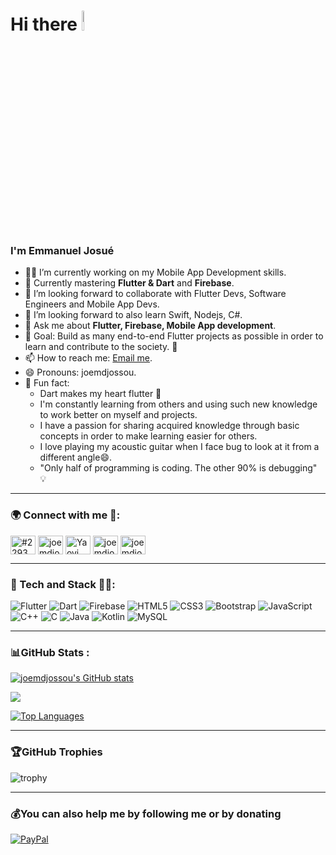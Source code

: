 <h1> Hi there <img src="https://raw.githubusercontent.com/MartinHeinz/MartinHeinz/master/wave.gif" width="9%" height="9%" /> </h1>
<h3> I'm Emmanuel Josué </h3>

- 👨‍💻 I’m currently working on my Mobile App Development skills.
- 🦋 Currently mastering **Flutter & Dart** and **Firebase**.
- 🤝 I’m looking forward to collaborate with Flutter Devs, Software Engineers and Mobile App Devs.
- 👀 I’m looking forward to also learn Swift, Nodejs, C#.
- 💬 Ask me about **Flutter, Firebase, Mobile App development**.
- 📌 Goal: Build as many end-to-end Flutter projects as possible in order to learn and contribute to the society. 🎯
- 📫 How to reach me: [Email me](mailto:joemdjossou@gmail.com).
- 😄 Pronouns: joemdjossou.
- 👾 Fun fact:
  - Dart makes my heart flutter 💙
  - I'm constantly learning from others and using such new knowledge to work better on myself and projects.
  - I have a passion for sharing acquired knowledge through basic concepts in order to make learning easier for others.
  - I love playing my acoustic guitar when I face bug to look at it from a different angle😄.
  - "Only half of programming is coding. The other 90% is debugging" 💡

---

<h3> 🌍 Connect with me 🤝: </h3>

<a href="https://discordapp.com/users/joemdjossou#2293" target="blank"><img align="center" src="https://raw.githubusercontent.com/rahuldkjain/github-profile-readme-generator/master/src/images/icons/Social/discord.svg" alt="#2293" height="30" width="40" /></a>
<a href="https://twitter.com/joemdjossou" target="_blank"><img align="center" src="https://raw.githubusercontent.com/rahuldkjain/github-profile-readme-generator/master/src/images/icons/Social/twitter.svg" alt="joemdjossou" height="30" width="40" /></a>
<a href="https://www.linkedin.com/in/joemdjossou/" target="blank"><img align="center" src="https://raw.githubusercontent.com/rahuldkjain/github-profile-readme-generator/master/src/images/icons/Social/linked-in-alt.svg" alt="Yaovi Emmanuel Josué DJOSSOU" height="30" width="40" /></a>
<a href="https://instagram.com/joemdjossou" target="_blank"><img align="center" src="https://raw.githubusercontent.com/rahuldkjain/github-profile-readme-generator/master/src/images/icons/Social/instagram.svg" alt="joemdjossou" height="30" width="40" /></a>
<a href="https://www.youtube.com/@joemdjossou" target="_blank"><img align="center" src="https://raw.githubusercontent.com/rahuldkjain/github-profile-readme-generator/master/src/images/icons/Social/youtube.svg" alt="joemdjossou" height="30" width="40" /></a>


---
<h3> 👾 Tech and Stack 👨‍💻: </h3>

![Flutter](https://img.shields.io/badge/Flutter-02569B?style=for-the-badge&logo=flutter&logoColor=white)
![Dart](https://img.shields.io/badge/dart-%230175C2.svg?style=for-the-badge&logo=dart&logoColor=white) 
![Firebase](https://img.shields.io/badge/firebase-%23039BE5.svg?style=for-the-badge&logo=firebase)
![HTML5](https://img.shields.io/badge/html5-%23E34F26.svg?style=for-the-badge&logo=html5&logoColor=white) 
![CSS3](https://img.shields.io/badge/css3-%231572B6.svg?style=for-the-badge&logo=css3&logoColor=white) 
![Bootstrap](https://img.shields.io/badge/Bootstrap-563D7C?style=for-the-badge&logo=bootstrap&logoColor=white)
![JavaScript](https://img.shields.io/badge/javascript-%23323330.svg?style=for-the-badge&logo=javascript&logoColor=%23F7DF1E) 
![C++](https://img.shields.io/badge/C%2B%2B-00599C?style=for-the-badge&logo=c%2B%2B&logoColor=white) 
![C](https://img.shields.io/badge/C-00599C?style=for-the-badge&logo=c&logoColor=white)
![Java](https://img.shields.io/badge/Java-ED8B00?style=for-the-badge&logo=openjdk&logoColor=white)
![Kotlin](https://img.shields.io/badge/Kotlin-0095D5?&style=for-the-badge&logo=kotlin&logoColor=white)
![MySQL](https://img.shields.io/badge/MySQL-00000F?style=for-the-badge&logo=mysql&logoColor=white)


---

<h3> 📊GitHub Stats : </h3>

<a href="http://www.github.com/joemdjossou"><img src="https://github-readme-stats.vercel.app/api?username=joemdjossou&show_icons=true&hide=&count_private=true&title_color=0891b2&text_color=ffffff&icon_color=0891b2&bg_color=1c1917&hide_border=true&show_icons=true" alt="joemdjossou's GitHub stats" /></a>

<a href="http://www.github.com/joemdjossou"><img src="https://github-readme-streak-stats.herokuapp.com/?user=joemdjossou&stroke=ffffff&background=1c1917&ring=0891b2&fire=0891b2&currStreakNum=ffffff&currStreakLabel=0891b2&sideNums=ffffff&sideLabels=ffffff&dates=ffffff&hide_border=true" /></a>

<a href="https://github.com/joemdjossou" align="left"><img src="https://github-readme-stats.vercel.app/api/top-langs/?username=joemdjossou&langs_count=10&title_color=0891b2&text_color=ffffff&icon_color=0891b2&bg_color=1c1917&hide_border=true&locale=en&custom_title=Top%20%Languages" alt="Top Languages" /></a>

---

<h3>🏆GitHub Trophies</h3>

![trophy](https://github-profile-trophy.vercel.app/?username=joemdjossou&theme=onedark&margin-w=15&margin-h=15)


---

<h3> 💰You can also help me by following me or by donating </h3>

  [![PayPal](https://img.shields.io/badge/PayPal-00457C?style=for-the-badge&logo=paypal&logoColor=white)](https://www.paypal.com/joemdjossou/home)
